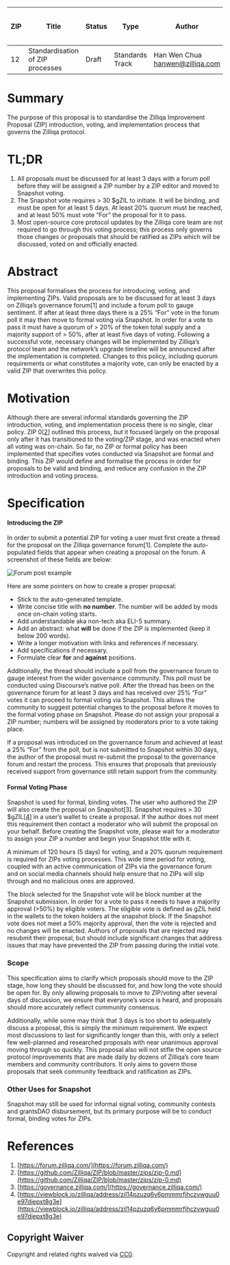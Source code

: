 
|  ZIP | Title | Status| Type | Author | Created (yyyy-mm-dd) | Updated (yyyy-mm-dd)
|--|--|--|--| -- | -- | -- |
| 12  | Standardisation of ZIP processes | Draft | Standards Track  | Han Wen Chua <hanwen@zilliqa.com>| 2020-12-10 | 2020-12-16

# Summary

The purpose of this proposal is to standardise the Zilliqa Improvement Proposal (ZIP) introduction, voting, and implementation process that governs the Zilliqa protocol.

# TL;DR

1. All proposals must be discussed for at least 3 days with a forum poll before they will be assigned a ZIP number by a ZIP editor and moved to Snapshot voting.
2. The Snapshot vote requires > 30 $gZIL to initiate. It will be binding, and must be open for at least 5 days. At least 20% quorum must be reached, and at least 50% must vote “For” the proposal for it to pass.
3. Most open-source core protocol updates by the Zilliqa core team are not required to go through this voting process; this process only governs those changes or proposals that should be ratified as ZIPs which will be discussed, voted on and officially enacted.

# Abstract

This proposal formalises the process for introducing, voting, and implementing ZIPs. Valid proposals are to be discussed for at least 3 days on Zilliqa’s governance forum[1] and include a forum poll to gauge sentiment. If after at least three days there is a 25% “For” vote in the forum poll it may then move to formal voting via Snapshot. In order for a vote to pass it must have a quorum of > 20% of the token total supply and a majority support of > 50%, after at least five days of voting. Following a successful vote, necessary changes will be implemented by Zilliqa’s protocol team and the network’s upgrade timeline will be announced after the implementation is completed. Changes to this policy, including quorum requirements or what constitutes a majority vote, can only be enacted by a valid ZIP that overwrites this policy.

# Motivation

Although there are several informal standards governing the ZIP introduction, voting, and implementation process there is no single, clear policy. ZIP 0[[2](https://github.com/Zilliqa/ZIP/blob/master/zips/zip-0.md)] outlined this process, but it focused largely on the proposal only after it has transitioned to the voting/ZIP stage, and was enacted when all voting was on-chain. So far, no ZIP or formal policy has been implemented that specifies votes conducted via Snapshot are formal and binding. This ZIP would define and formalise the process in order for proposals to be valid and binding, and reduce any confusion in the ZIP introduction and voting process.

# Specification

#### Introducing the ZIP

In order to submit a potential ZIP for voting a user must first create a thread for the proposal on the Zilliqa governance forum[1]. Complete the auto-populated fields that appear when creating a proposal on the forum. A screenshot of these fields are below:

![Forum post example](https://lh5.googleusercontent.com/UzCYmY1TS2Ixx0QKP825BM_uwvYLxGHCq4jecEcmkbMDDSiprcB6Z_DN0aIp8pVa8iT-Q8mMASQKB4kXpd6ItX3UhY2GsG5qe464wuccEcyvmQoVCDYtsXjAd8yG7p-nZnH0Btlu)

Here are some pointers on how to create a proper proposal:

- Stick to the auto-generated template.
- Write concise title with  **no number**. The number will be added by mods once on-chain voting starts.
- Add understandable aka non-tech aka ELI-5 summary.
- Add an abstract: what  **will**  be done if the ZIP is implemented (keep it below 200 words).
- Write a longer motivation with links and references if necessary.
- Add specifications if necessary.
- Formulate clear  **for**  and  **against**  positions.

Additionally, the thread should include a poll from the governance forum to gauge interest from the wider governance community. This poll must be conducted using Discourse’s native poll. After the thread has been on the governance forum for at least 3 days and has received over 25% “For” votes it can proceed to formal voting via Snapshot. This allows the community to suggest potential changes to the proposal before it moves to the formal voting phase on Snapshot. Please do not assign your proposal a ZIP number; numbers will be assigned by moderators prior to a vote taking place.

If a proposal was introduced on the governance forum and achieved at least a 25% “For” from the poll, but is not submitted to Snapshot within 30 days, the author of the proposal must re-submit the proposal to the governance forum and restart the process. This ensures that proposals that previously received support from governance still retain support from the community.

#### Formal Voting Phase

Snapshot is used for formal, binding votes. The user who authored the ZIP will also create the proposal on Snapshot[3]. Snapshot requires > 30 $gZIL[[4](https://viewblock.io/zilliqa/address/zil14pzuzq6v6pmmmrfjhczywguu0e97djepxt8g3e)] in a user’s wallet to create a proposal. If the author does not meet this requirement then contact a moderator who will submit the proposal on your behalf. Before creating the Snapshot vote, please wait for a moderator to assign your ZIP a number and begin your Snapshot title with it.

A minimum of 120 hours (5 days) for voting, and a 20% quorum requirement is required for ZIPs voting processes. This wide time period for voting, coupled with an active communication of ZIPs via the governance forum and on social media channels should help ensure that no ZIPs will slip through and no malicious ones are approved.

The block selected for the Snapshot vote will be block number at the Snapshot submission. In order for a vote to pass it needs to have a majority approval (>50%) by eligible voters. The eligible vote is defined as gZIL held in the wallets to the token holders at the snapshot block. If the Snapshot vote does not meet a 50% majority approval, then the vote is rejected and no changes will be enacted. Authors of proposals that are rejected may resubmit their proposal, but should include significant changes that address issues that may have prevented the ZIP from passing during the initial vote.

### Scope

This specification aims to clarify which proposals should move to the ZIP stage, how long they should be discussed for, and how long the vote should be open for. By only allowing proposals to move to ZIP/voting after several days of discussion, we ensure that everyone’s voice is heard, and proposals should more accurately reflect community consensus.

Additionally, while some may think that 3 days is too short to adequately discuss a proposal, this is simply the minimum requirement. We expect most discussions to last for significantly longer than this, with only a select few well-planned and researched proposals with near unanimous approval moving through so quickly. This proposal also will not stifle the open source protocol improvements that are made daily by dozens of Zilliqa’s core team members and community contributors. It only aims to govern those proposals that seek community feedback and ratification as ZIPs.

### Other Uses for Snapshot

Snapshot may still be used for informal signal voting, community contests and grantsDAO disbursement, but its primary purpose will be to conduct formal, binding votes for ZIPs.

# References

1. [https://forum.zilliqa.com/](https://forum.zilliqa.com/)
2. [https://github.com/Zilliqa/ZIP/blob/master/zips/zip-0.md](https://github.com/Zilliqa/ZIP/blob/master/zips/zip-0.md)
3. [https://governance.zilliqa.com/](https://governance.zilliqa.com/)
4. [https://viewblock.io/zilliqa/address/zil14pzuzq6v6pmmmrfjhczywguu0e97djepxt8g3e](https://viewblock.io/zilliqa/address/zil14pzuzq6v6pmmmrfjhczywguu0e97djepxt8g3e)

## Copyright Waiver

Copyright and related rights waived via [CC0](https://creativecommons.org/publicdomain/zero/1.0/).

